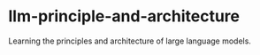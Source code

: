 # llm-principle-and-architecture
Learning the principles and architecture of large language models.
